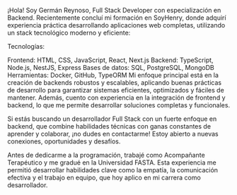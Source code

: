 ¡Hola! Soy Germán Reynoso, Full Stack Developer con especialización en Backend. Recientemente concluí mi formación en SoyHenry, donde adquirí experiencia práctica desarrollando aplicaciones web completas, utilizando un stack tecnológico moderno y eficiente:

Tecnologías:

Frontend: HTML, CSS, JavaScript, React, Next.js Backend: TypeScript, Node.js, NestJS, Express Bases de datos: SQL, PostgreSQL, MongoDB Herramientas: Docker, GitHub, TypeORM Mi enfoque principal está en la creación de backends robustos y escalables, aplicando buenas prácticas de desarrollo para garantizar sistemas eficientes, optimizados y fáciles de mantener. Además, cuento con experiencia en la integración de frontend y backend, lo que me permite desarrollar soluciones completas y funcionales.

Si estás buscando un desarrollador Full Stack con un fuerte enfoque en backend, que combine habilidades técnicas con ganas constantes de aprender y colaborar, ¡no dudes en contactarme! Estoy abierto a nuevas conexiones, oportunidades y desafíos.

Antes de dedicarme a la programación, trabajé como Acompañante Terapéutico y me gradué en la Universidad FASTA. Esta experiencia me permitió desarrollar habilidades clave como la empatía, la comunicación efectiva y el trabajo en equipo, que hoy aplico en mi carrera como desarrollador.
